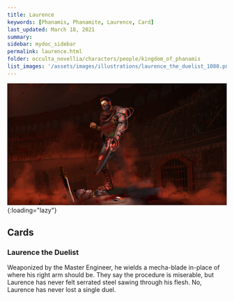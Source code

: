 ```yaml
---
title: Laurence
keywords: [Phanamis, Phanamite, Laurence, Card]
last_updated: March 18, 2021
summary: 
sidebar: mydoc_sidebar
permalink: laurence.html
folder: occulta_novellia/characters/people/kingdom_of_phanamis
list_images: '/assets/images/illustrations/laurence_the_duelist_1080.png'
---
```


![Laurence the Duelist](/assets/images/illustrations/laurence_the_duelist_1080.png){:loading="lazy"}

## Cards

### Laurence the Duelist

Weaponized by the Master Engineer, he wields a mecha-blade in-place of where his right arm should be. They say the procedure is miserable, but Laurence has never felt serrated steel sawing through his flesh. No, Laurence has never lost a single duel.
